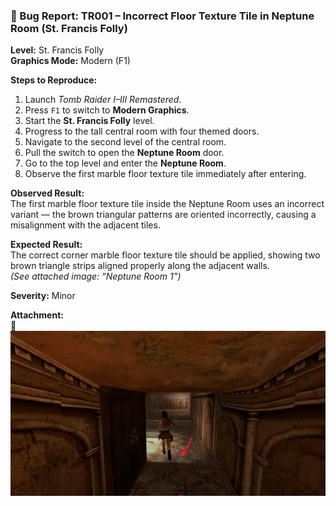 ### 🐞 Bug Report: TR001 – Incorrect Floor Texture Tile in Neptune Room (St. Francis Folly)

**Level:** St. Francis Folly  
**Graphics Mode:** Modern (F1)

**Steps to Reproduce:**
1. Launch *Tomb Raider I–III Remastered*.
2. Press `F1` to switch to **Modern Graphics**.
3. Start the **St. Francis Folly** level.
4. Progress to the tall central room with four themed doors.
5. Navigate to the second level of the central room.
6. Pull the switch to open the **Neptune Room** door.
7. Go to the top level and enter the **Neptune Room**.
8. Observe the first marble floor texture tile immediately after entering.

**Observed Result:**  
The first marble floor texture tile inside the Neptune Room uses an incorrect variant — the brown triangular patterns are oriented incorrectly, causing a misalignment with the adjacent tiles.

**Expected Result:**  
The correct corner marble floor texture tile should be applied, showing two brown triangle strips aligned properly along the adjacent walls.  
*(See attached image: “Neptune Room 1”)*

**Severity:** Minor

**Attachment:**  
📎 [![Neptune Room Reference](./images/TR001_Neptune_Room_1.jpg)](./images/TR001_Neptune_Room_1.jpg)
